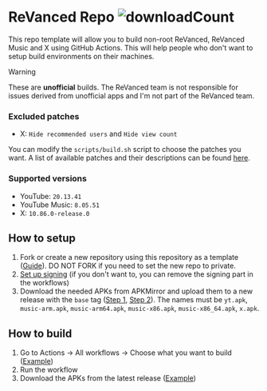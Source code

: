 # ReVanced Repo ![downloadCount](https://img.shields.io/github/downloads/LeddaZ/revanced-repo/total?color=blue&label=Downloads)
This repo template will allow you to build non-root ReVanced, ReVanced Music and X using GitHub Actions. This will help people who don't want to setup build environments on their machines.

> [!warning]
> These are **unofficial** builds. The ReVanced team is not responsible for issues derived from unofficial apps and I'm not part of the ReVanced team.

### Excluded patches
- X: `Hide recommended users` and `Hide view count`

You can modify the `scripts/build.sh` script to choose the patches you want. A list of available patches and their descriptions can be found [here](https://revanced.app/patches).

### Supported versions
- YouTube: `20.13.41`
- YouTube Music: `8.05.51`
- X: `10.86.0-release.0`

## How to setup
1. Fork or create a new repository using this repository as a template ([Guide](https://docs.github.com/en/repositories/creating-and-managing-repositories/creating-a-repository-from-a-template)). DO NOT FORK if you need to set the new repo to private.
2. [Set up signing](signing.md) (if you don't want to, you can remove the signing part in the workflows)
3. Download the needed APKs from APKMirror and upload them to a new release with the `base` tag ([Step 1](images/release_1.png), [Step 2](images/release_2.png)). The names must be `yt.apk`, `music-arm.apk`, `music-arm64.apk`, `music-x86.apk`, `music-x86_64.apk`, `x.apk`.

## How to build
1. Go to Actions -> All workflows -> Choose what you want to build ([Example](images/workflow_run.png))
2. Run the workflow
3. Download the APKs from the latest release ([Example](images/build_release.png))
